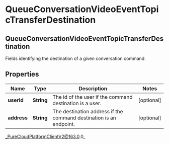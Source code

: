# QueueConversationVideoEventTopicTransferDestination

## QueueConversationVideoEventTopicTransferDestination
Fields identifying the destination of a given conversation command.

## Properties

|Name | Type | Description | Notes|
|------------ | ------------- | ------------- | -------------|
| **userId** | **String** | The id of the user if the command destination is a user. | [optional] |
| **address** | **String** | The destination address if the command destination is an endpoint. | [optional] |



_PureCloudPlatformClientV2@163.0.0_
